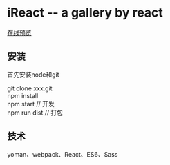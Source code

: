 # iReact -- a gallery by react
[在线预览](https://jackeyyang.github.io/iReact/dist/index.html)

## 安装
首先安装node和git 
 
git clone xxx.git  
npm install  
npm start // 开发  
npm run dist //  打包

## 技术
yoman、webpack、React、ES6、Sass